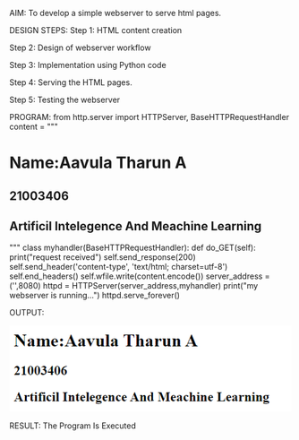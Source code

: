 AIM:
To develop a simple webserver to serve html pages.

DESIGN STEPS:
Step 1:
HTML content creation

Step 2:
Design of webserver workflow

Step 3:
Implementation using Python code

Step 4:
Serving the HTML pages.

Step 5:
Testing the webserver

PROGRAM:
from http.server import HTTPServer, BaseHTTPRequestHandler
content = """
<!DOCTYPE html>
<html>
<head>
<title>My webserver</title>
</head>
<body>
<h1>Name:Aavula Tharun A</h1>
<h2>21003406</h2>
<h2>Artificil Intelegence And Meachine Learning</h2>
</body>
</html>
"""
class myhandler(BaseHTTPRequestHandler):
    def do_GET(self):
        print("request received")
        self.send_response(200)
        self.send_header('content-type', 'text/html; charset=utf-8')
        self.end_headers()
        self.wfile.write(content.encode())
server_address = ('',8080)
httpd = HTTPServer(server_address,myhandler)
print("my webserver is running...")
httpd.serve_forever()

OUTPUT:


![output](output.png)

RESULT:
The Program Is Executed
